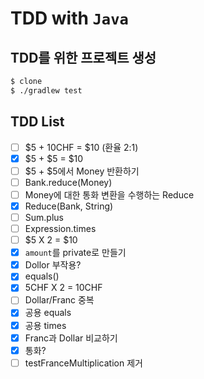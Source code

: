 # TDD with `Java`

## TDD를 위한 프로젝트 생성

```bash
$ clone 
$ ./gradlew test

```

## TDD List

- [ ]  $5 + 10CHF = $10 (환율 2:1)
- [X]  $5 + $5 = $10
- [ ]  $5 + $5에서 Money 반환하기
- [ ]  Bank.reduce(Money)
- [ ]  Money에 대한 통화 변환을 수행하는 Reduce
- [X]  Reduce(Bank, String)
- [ ]  Sum.plus
- [ ]  Expression.times
- [ ]  $5 X 2 = $10
- [X]  `amount`를 private로 만들기
- [X]  Dollor 부작용?
- [X]  equals()
- [X]  5CHF X 2 = 10CHF
- [ ]  Dollar/Franc 중복
- [X]  공용 equals
- [X]  공용 times
- [X]  Franc과 Dollar 비교하기
- [X]  통화?
- [ ]  testFranceMultiplication 제거
